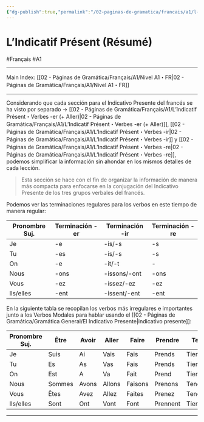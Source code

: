 ```yaml
---
{"dg-publish":true,"permalink":"/02-paginas-de-gramatica/francais/a1/l-indicatif-present-resume/"}
---
```


# L’Indicatif Présent (Résumé)
#Français #A1
___
Main Index: [[02 - Páginas de Gramática/Français/A1/Nivel A1・FR\|02 - Páginas de Gramática/Français/A1/Nivel A1・FR]]
___
Considerando que cada sección para el Indicativo Presente del francés se ha visto por separado → [[02 - Páginas de Gramática/Français/A1/L’Indicatif Présent・Verbes -er (+ Aller)\|02 - Páginas de Gramática/Français/A1/L’Indicatif Présent・Verbes -er (+ Aller)]], [[02 - Páginas de Gramática/Français/A1/L’Indicatif Présent・Verbes -ir\|02 - Páginas de Gramática/Français/A1/L’Indicatif Présent・Verbes -ir]] y [[02 - Páginas de Gramática/Français/A1/L’Indicatif Présent・Verbes -re\|02 - Páginas de Gramática/Français/A1/L’Indicatif Présent・Verbes -re]], podemos simplificar la información sin ahondar en los mismos detalles de cada lección.

> Esta sección se hace con el fin de organizar la información de manera más compacta para enfocarse en la conjugación del Indicativo Presente de los tres grupos verbales del francés.

Podemos ver las terminaciones regulares para los verbos en este tiempo de manera regular:

| Pronombre Suj. | Terminación -er | Terminación -ir | Terminación -re |
| -------------- | --------------- | --------------- | --------------- |
| Je             | -e              | -is/-s          | -s              |
| Tu             | -es             | -is/-s          | -s              |
| On             | -e              | -it/-t          | -               |
| Nous           | -ons            | -issons/-ont    | -ons            |
| Vous           | -ez             | -issez/-ez      | -ez             |
| Ils/elles      | -ent            | -issent/-ent    | -ent            |

En la siguiente tabla se recopilan los verbos más irregulares e importantes junto a los Verbos Modales para hablar usando el [[02 - Páginas de Gramática/Gramática General/El Indicativo Presente\|indicativo presente]]:

| Pronombre Suj. | Être   | Avoir | Aller  | Faire   | Prendre  | Tenir    |
| -------------- | ------ | ----- | ------ | ------- | -------- | -------- |
| Je             | Suis   | Ai    | Vais   | Fais    | Prends   | Tiens    |
| Tu             | Es     | As    | Vas    | Fais    | Prends   | Tiens    |
| On             | Est    | A     | Va     | Fait    | Prend    | Tient    |
| Nous           | Sommes | Avons | Allons | Faisons | Prenons  | Tenons   |
| Vous           | Êtes   | Avez  | Allez  | Faites  | Prenez   | Tenez    |
| Ils/elles      | Sont   | Ont   | Vont   | Font    | Prennent | Tiennent |
___